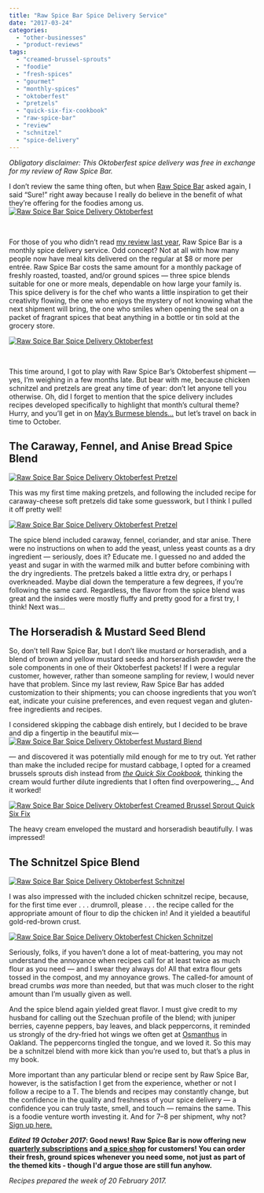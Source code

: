 ```yaml
---
title: "Raw Spice Bar Spice Delivery Service"
date: "2017-03-24"
categories:
  - "other-businesses"
  - "product-reviews"
tags:
  - "creamed-brussel-sprouts"
  - "foodie"
  - "fresh-spices"
  - "gourmet"
  - "monthly-spices"
  - "oktoberfest"
  - "pretzels"
  - "quick-six-fix-cookbook"
  - "raw-spice-bar"
  - "review"
  - "schnitzel"
  - "spice-delivery"
---
```


_Obligatory disclaimer: This Oktoberfest spice delivery was free in exchange for my review of Raw Spice Bar._

I don’t review the same thing often, but when [Raw Spice Bar](https://rawspicebar.com/) asked again, I said “Sure!” right away because I really do believe in the benefit of what they’re offering for the foodies among us.[![Raw Spice Bar Spice Delivery Oktoberfest](http://s3.amazonaws.com/thegourmez-wpmedia/2017/03/RSB-Oktoberfest-02-500x334.jpg)](http://s3.amazonaws.com/thegourmez-wpmedia/2017/03/RSB-Oktoberfest-02.jpg)

 

For those of you who didn’t read [my review last year](http://thegourmez.com/2015/12/18/foodie-gift-idea-raw-spice-bar-subscription/), Raw Spice Bar is a monthly spice delivery service. Odd concept? Not at all with how many people now have meal kits delivered on the regular at $8 or more per entrée. Raw Spice Bar costs the same amount for a monthly package of freshly roasted, toasted, and/or ground spices — three spice blends suitable for one or more meals, dependable on how large your family is. This spice delivery is for the chef who wants a little inspiration to get their creativity flowing, the one who enjoys the mystery of not knowing what the next shipment will bring, the one who smiles when opening the seal on a packet of fragrant spices that beat anything in a bottle or tin sold at the grocery store.

[![Raw Spice Bar Spice Delivery Oktoberfest](http://s3.amazonaws.com/thegourmez-wpmedia/2017/03/RSB-Oktoberfest-04-500x380.jpg)](http://s3.amazonaws.com/thegourmez-wpmedia/2017/03/RSB-Oktoberfest-04.jpg)

 

This time around, I got to play with Raw Spice Bar’s Oktoberfest shipment — yes, I’m weighing in a few months late. But bear with me, because chicken schnitzel and pretzels are great any time of year: don’t let anyone tell you otherwise. Oh, did I forget to mention that the spice delivery includes recipes developed specifically to highlight that month’s cultural theme? Hurry, and you’ll get in on [May’s Burmese blends…](https://rawspicebar.com/blog/the-burmese-flavor-kit) but let’s travel on back in time to October.

## The Caraway, Fennel, and Anise Bread Spice Blend

[![Raw Spice Bar Spice Delivery Oktoberfest Pretzel](http://s3.amazonaws.com/thegourmez-wpmedia/2017/03/RSB-Oktoberfest-06-500x334.jpg)](http://s3.amazonaws.com/thegourmez-wpmedia/2017/03/RSB-Oktoberfest-06.jpg)

This was my first time making pretzels, and following the included recipe for caraway-cheese soft pretzels did take some guesswork, but I think I pulled it off pretty well!

[![Raw Spice Bar Spice Delivery Oktoberfest Pretzel](http://s3.amazonaws.com/thegourmez-wpmedia/2017/03/RSB-Oktoberfest-11-500x334.jpg)](http://s3.amazonaws.com/thegourmez-wpmedia/2017/03/RSB-Oktoberfest-11.jpg)

The spice blend included caraway, fennel, coriander, and star anise. There were no instructions on when to add the yeast, unless yeast counts as a dry ingredient — seriously, does it? Educate me. I guessed no and added the yeast and sugar in with the warmed milk and butter before combining with the dry ingredients. The pretzels baked a little extra dry, or perhaps I overkneaded. Maybe dial down the temperature a few degrees, if you’re following the same card. Regardless, the flavor from the spice blend was great and the insides were mostly fluffy and pretty good for a first try, I think! Next was…

## The Horseradish & Mustard Seed Blend

So, don’t tell Raw Spice Bar, but I don’t like mustard _or_ horseradish, and a blend of brown and yellow mustard seeds and horseradish powder were the sole components in one of their Oktoberfest packets! If I were a regular customer, however, rather than someone sampling for review, I would never have that problem. Since my last review, Raw Spice Bar has added customization to their shipments; you can choose ingredients that you won’t eat, indicate your cuisine preferences, and even request vegan and gluten-free ingredients and recipes.

I considered skipping the cabbage dish entirely, but I decided to be brave and dip a fingertip in the beautiful mix— [![Raw Spice Bar Spice Delivery Oktoberfest Mustard Blend](http://s3.amazonaws.com/thegourmez-wpmedia/2017/03/RSB-Oktoberfest-07-500x334.jpg)](http://s3.amazonaws.com/thegourmez-wpmedia/2017/03/RSB-Oktoberfest-07.jpg)

— and discovered it was potentially mild enough for me to try out. Yet rather than make the included recipe for mustard cabbage, I opted for a creamed brussels sprouts dish instead from _[the Quick Six Cookbook](http://thegourmez.com/2016/06/09/the-quick-six-fix-cookbook-review/),_ thinking the cream would further dilute ingredients that I often find overpowering_._ And it worked!

[![Raw Spice Bar Spice Delivery Oktoberfest Creamed Brussel Sprout Quick Six Fix](http://s3.amazonaws.com/thegourmez-wpmedia/2017/03/RSB-Oktoberfest-09-500x334.jpg)](http://s3.amazonaws.com/thegourmez-wpmedia/2017/03/RSB-Oktoberfest-09.jpg)

The heavy cream enveloped the mustard and horseradish beautifully. I was impressed!

## The Schnitzel Spice Blend

[![Raw Spice Bar Spice Delivery Oktoberfest Schnitzel](http://s3.amazonaws.com/thegourmez-wpmedia/2017/03/RSB-Oktoberfest-05-500x334.jpg)](http://s3.amazonaws.com/thegourmez-wpmedia/2017/03/RSB-Oktoberfest-05.jpg)

I was also impressed with the included chicken schnitzel recipe, because, for the first time ever . . . drumroll, please . . . the recipe called for the appropriate amount of flour to dip the chicken in! And it yielded a beautiful gold-red-brown crust.

[![Raw Spice Bar Spice Delivery Oktoberfest Chicken Schnitzel](http://s3.amazonaws.com/thegourmez-wpmedia/2017/03/RSB-Oktoberfest-08-500x334.jpg)](http://s3.amazonaws.com/thegourmez-wpmedia/2017/03/RSB-Oktoberfest-08.jpg)

Seriously, folks, if you haven’t done a lot of meat-battering, you may not understand the annoyance when recipes call for at least twice as much flour as you need — and I swear they always do! All that extra flour gets tossed in the compost, and my annoyance grows. The called-for amount of bread crumbs _was_ more than needed, but that was much closer to the right amount than I’m usually given as well.

And the spice blend again yielded great flavor. I must give credit to my husband for calling out the Szechuan profile of the blend; with juniper berries, cayenne peppers, bay leaves, and black peppercorns, it reminded us strongly of the dry-fried hot wings we often get at [Osmanthus](http://www.osmanthusrestaurant.com/) in Oakland. The peppercorns tingled the tongue, and we loved it. So this may be a schnitzel blend with more kick than you’re used to, but that’s a plus in my book.

More important than any particular blend or recipe sent by Raw Spice Bar, however, is the satisfaction I get from the experience, whether or not I follow a recipe to a T. The blends and recipes may constantly change, but the confidence in the quality and freshness of your spice delivery — a confidence you can truly taste, smell, and touch — remains the same. This is a foodie venture worth investing it. And for $7–$8 per shipment, why not? [Sign up here.](https://rawspicebar.com/product/subscription-spice-box/)

**_Edited 19 October 2017_: Good news! Raw Spice Bar is now offering new [quarterly subscriptions](https://rawspicebar.com/collections/spice-subscription-sets-quarterly) and [a spice shop](https://rawspicebar.com/collections/spices) for customers! You can order their fresh, ground spices whenever you need some, not just as part of the themed kits - though I'd argue those are still fun anyhow.**

_Recipes prepared the week of 20 February 2017._
